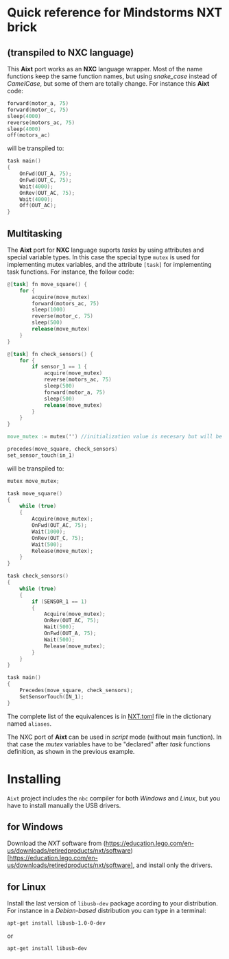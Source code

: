 # Quick reference for Mindstorms NXT brick
## (transpiled to NXC language)

This **Aixt** port works as an **NXC** language wrapper. Most of the name functions keep the same function names, but using _snake\_case_ instead of _CamelCase_, but some of them are totally change. For instance this **Aixt** code:
```v
forward(motor_a, 75)    
forward(motor_c, 75)
sleep(4000)          
reverse(motors_ac, 75)  
sleep(4000)
off(motors_ac)
```

will be transpiled to:
```c
task main()
{
    OnFwd(OUT_A, 75);
    OnFwd(OUT_C, 75);
    Wait(4000);
    OnRev(OUT_AC, 75);
    Wait(4000);
    Off(OUT_AC);
}
```

## Multitasking
The **Aixt** port for **NXC** language suports _tasks_ by using attributes and special variable types. In this case the special type `mutex` is used for implementing mutex variables, and the attribute `[task]` for implementing task functions. For instance, the follow code: 
```v
@[task] fn move_square() {
    for {
        acquire(move_mutex)
        forward(motors_ac, 75)
        sleep(1000)
        reverse(motor_c, 75)
        sleep(500)
        release(move_mutex)
    }
}

@[task] fn check_sensors() {
    for {
        if sensor_1 == 1 {
            acquire(move_mutex)
            reverse(motors_ac, 75)
            sleep(500)
            forward(motor_a, 75)
            sleep(500)
            release(move_mutex)
        }
    }
}

move_mutex := mutex('') //initialization value is necesary but will be ingnored

precedes(move_square, check_sensors)
set_sensor_touch(in_1)
```

will be transpiled to:
```c
mutex move_mutex;

task move_square()
{
    while (true)
    {
        Acquire(move_mutex);
        OnFwd(OUT_AC, 75); 
        Wait(1000);
        OnRev(OUT_C, 75); 
        Wait(500);
        Release(move_mutex);
    }
}

task check_sensors()
{
    while (true)
    {
        if (SENSOR_1 == 1)
        {
            Acquire(move_mutex);
            OnRev(OUT_AC, 75); 
            Wait(500);
            OnFwd(OUT_A, 75); 
            Wait(500);
            Release(move_mutex);
        }
    }
}

task main()
{
    Precedes(move_square, check_sensors);
    SetSensorTouch(IN_1);
}
```

The complete list of the equivalences is in [NXT.toml](ports/setup/NXT.toml) file in the dictionary named `aliases`.

The NXC port of **Aixt** can be used in _script_ mode (without main function). In that case the _mutex_ variables have to be "declared" after _task_ functions definition, as shown in the previous example.

# Installing
`Aixt` project includes the `nbc` compiler for both _Windows_ and _Linux_, but you have to install manually the USB drivers.

## for Windows
Download the _NXT_ software from (https://education.lego.com/en-us/downloads/retiredproducts/nxt/software)[https://education.lego.com/en-us/downloads/retiredproducts/nxt/software], and install only the drivers.


## for Linux
Install the last version of `libusb-dev` package acording to your distribution. For instance in a _Debian-based_ distribution you can type in a terminal:
```
apt-get install libusb-1.0-0-dev
```
or
```
apt-get install libusb-dev
```